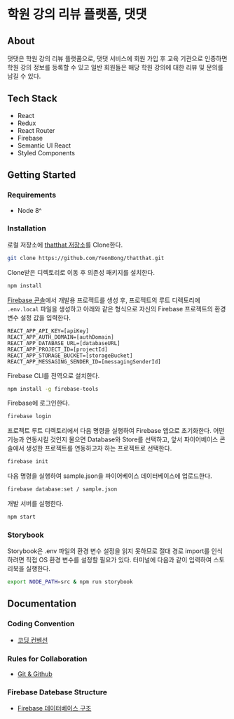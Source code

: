 # 학원 강의 리뷰 플랫폼, 댓댓

## About

댓댓은 학원 강의 리뷰 플랫폼으로, 댓댓 서비스에 회원 가입 후 교육 기관으로 인증하면 학원 강의 정보를 등록할 수 있고 일반 회원들은 해당 학원 강의에 대한 리뷰 및 문의를 남길 수 있다.

## Tech Stack

- React
- Redux
- React Router
- Firebase
- Semantic UI React
- Styled Components

## Getting Started

### Requirements

- Node 8^

### Installation

로컬 저장소에 [thatthat 저장소](https://github.com/YeonBong/thatthat)를 Clone한다.

```bash
git clone https://github.com/YeonBong/thatthat.git
```

Clone받은 디렉토리로 이동 후 의존성 패키지를 설치한다.

```bash
npm install
```

[Firebase 콘솔](https://console.firebase.google.com/)에서 개발용 프로젝트를 생성 후, 프로젝트의 루트 디렉토리에 `.env.local` 파일을 생성하고 아래와 같은 형식으로 자신의 Firebase 프로젝트의 환경 변수 설정 값을 입력한다.

```
REACT_APP_API_KEY=[apiKey]
REACT_APP_AUTH_DOMAIN=[authDomain]
REACT_APP_DATABASE_URL=[databaseURL]
REACT_APP_PROJECT_ID=[projectId]
REACT_APP_STORAGE_BUCKET=[storageBucket]
REACT_APP_MESSAGING_SENDER_ID=[messagingSenderId]
```

Firebase CLI를 전역으로 설치한다.

```bash
npm install -g firebase-tools
```

Firebase에 로그인한다.

```bash
firebase login
```

프로젝트 루트 디렉토리에서 다음 명령을 실행하여 Firebase 앱으로 초기화한다. 어떤 기능과 연동시킬 것인지 물으면 Database와 Store를 선택하고, 앞서 파이어베이스 콘솔에서 생성한 프로젝트를 연동하고자 하는 프로젝트로 선택한다.

```bash
firebase init
```

다음 명령을 실행하여 sample.json을 파이어베이스 데이터베이스에 업로드한다.

```bash
firebase database:set / sample.json
```

개발 서버를 실행한다.

```bash
npm start
```

### Storybook

Storybook은 .env 파일의 환경 변수 설정을 읽지 못하므로 절대 경로 import를 인식하려면 직접 OS 환경 변수를 설정할 필요가 있다. 터미널에 다음과 같이 입력하여 스토리북을 실행한다.

```bash
export NODE_PATH=src & npm run storybook
```

## Documentation

### Coding Convention

- [코딩 컨벤션](https://github.com/YeonBong/thatthat/wiki/Coding-Convention)

### Rules for Collaboration

- [Git & Github](https://github.com/YeonBong/thatthat/wiki/Rules-for-Collaboration-(Git))

### Firebase Datebase Structure
- [Firebase 데이터베이스 구조](https://github.com/YeonBong/thatthat/wiki/Database)
